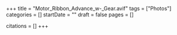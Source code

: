 +++
title = "Motor_Ribbon_Advance_w-_Gear.avif"
tags = ["Photos"]
categories = []
startDate = ""
draft = false
pages = []

citations = []
+++
